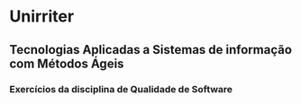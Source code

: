 # Unirriter

## Tecnologias Aplicadas a Sistemas de informação com Métodos Ágeis

### Exercícios da disciplina de Qualidade de Software
